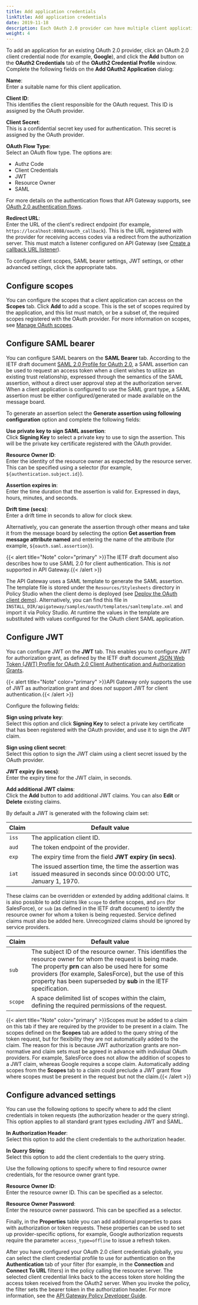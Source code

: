 ```yaml
---
title: Add application credentials
linkTitle: Add application credentials
date: 2019-11-18
description: Each OAuth 2.0 provider can have multiple client application credentials. Each set of credentials represents an application that has been registered with the provider. Upon registering, the application is assigned a client ID and secret and can designate a redirect URL for receiving access codes.
weight: 4
---
```


To add an application for an existing OAuth 2.0 provider, click an OAuth 2.0 client credential node (for example, **Google**), and click the **Add** button on the **OAuth2 Credentials** tab of the **OAuth2 Credential Profile** window. Complete the following fields on the **Add OAuth2 Application** dialog:

**Name**:\
Enter a suitable name for this client application.

**Client ID**:\
This identifies the client responsible for the OAuth request. This ID is assigned by the OAuth provider.

**Client Secret**:\
This is a confidential secret key used for authentication. This secret is assigned by the OAuth provider.

**OAuth Flow Type**:\
Select an OAuth flow type. The options are:

* Authz Code
* Client Credentials
* JWT
* Resource Owner
* SAML

For more details on the authentication flows that API Gateway supports, see [OAuth 2.0 authentication flows](/docs/apigw_oauth/oauth_flows/).

**Redirect URL**:\
Enter the URL of the client's redirect endpoint (for example, `https://localhost:8088/oauth_callback`). This is the URL registered with the provider for receiving access codes via a redirect from the authorization server. This must match a listener configured on API Gateway (see [Create a callback URL listener](/docs/apigw_oauth/oauth_client/oauth_callback)).

To configure client scopes, SAML bearer settings, JWT settings, or other advanced settings, click the appropriate tabs.

## Configure scopes

You can configure the scopes that a client application can access on the **Scopes** tab. Click **Add** to add a scope. This is the set of scopes required by the application, and this list must match, or be a subset of, the required scopes registered with the OAuth provider. For more information on scopes, see [Manage OAuth scopes](/docs/apigw_oauth/gw_oauth_resource_server/oauth_scopes).

## Configure SAML bearer

You can configure SAML bearers on the **SAML Bearer** tab. According to the IETF draft document [SAML 2.0 Profile for OAuth 2.0](http://tools.ietf.org/html/draft-ietf-oauth-saml2-bearer-18), a SAML assertion can be used to request an access token when a client wishes to utilize an existing trust relationship, expressed through the semantics of the SAML assertion, without a direct user approval step at the authorization server. When a client application is configured to use the SAML grant type, a SAML assertion must be either configured/generated or made available on the message board.

To generate an assertion select the **Generate assertion using following configuration** option and complete the following fields:

**Use private key to sign SAML assertion**:\
Click **Signing Key**
to select a private key to use to sign the assertion. This will be the private key certificate registered with the OAuth provider.

**Resource Owner ID**:\
Enter the identity of the resource owner as expected by the resource server. This can be specified using a selector (for example, `${authentication.subject.id}`).

**Assertion expires in**:\
Enter the time duration that the assertion is valid for. Expressed in days, hours, minutes, and seconds.

**Drift time (secs)**:\
Enter a drift time in seconds to allow for clock skew.

Alternatively, you can generate the assertion through other means and take it from the message board by selecting the option **Get assertion from message attribute named**
and entering the name of the attribute (for example, `${oauth.saml.assertion}`).

{{< alert title="Note" color="primary" >}}The IETF draft document also describes how to use SAML 2.0 for client authentication. This is *not*
supported in API Gateway.{{< /alert >}}

The API Gateway uses a SAML template to generate the SAML assertion. The template file is stored under the `Resources/Stylesheets`
directory in Policy Studio when the client demo is deployed (see [Deploy the OAuth client demo](/docs/apigw_oauth/deploy_oauth_config#Deploy)). Alternatively, you can find this file in `INSTALL_DIR/apigateway/samples/oauth/templates/samltemplate.xml`
and import it via Policy Studio. At runtime the values in the template are substituted with values configured for the OAuth client SAML application.

## Configure JWT

You can configure JWT on the **JWT** tab. This enables you to configure JWT for authorization grant, as defined by the IETF draft document [JSON Web Token (JWT) Profile for OAuth 2.0 Client Authentication and Authorization Grants](http://tools.ietf.org/html/draft-ietf-oauth-jwt-bearer-07).

{{< alert title="Note" color="primary" >}}API Gateway only supports the use of JWT as authorization grant and does *not* support JWT for client authentication.{{< /alert >}}

Configure the following fields:

**Sign using private key**:\
Select this option and click **Signing Key** to select a private key certificate that has been registered with the OAuth provider, and use it to sign the JWT claim.

**Sign using client secret**:\
Select this option to sign the JWT claim using a client secret issued by the OAuth provider.

**JWT expiry (in secs)**:\
Enter the expiry time for the JWT claim, in seconds.

**Add additional JWT claims**:\
Click the **Add** button to add additional JWT claims. You can also **Edit** or **Delete** existing claims.

By default a JWT is generated with the following claim set:

| Claim | Default value                                                                                                         |
|-------|-----------------------------------------------------------------------------------------------------------------------|
| `iss` | The application client ID.                                                                                            |
| `aud` | The token endpoint of the provider.                                                                                   |
| `exp` | The expiry time from the field **JWT expiry (in secs)**.                                                              |
| `iat` | The issued assertion time, the time the assertion was issued measured in seconds since 00:00:00 UTC, January 1, 1970. |

These claims can be overridden or extended by adding additional claims. It is also possible to add claims like `scope` to define scopes, and `prn` (for SalesForce), or `sub` (as defined in the IETF draft document) to identify the resource owner for whom a token is being requested. Service defined claims must also be added here. Unrecognized claims should be ignored by service providers.

| Claim   | Default value                                                                                                                     |
|---------|-----------------------------------------------------------------------------------------------------------------------------------|
| `sub`   | The subject ID of the resource owner. This identifies the resource owner for whom the request is being made. The property **prn** can also be used here for some providers (for example, SalesForce), but the use of this property has been superseded by **sub** in the IETF specification.                                                                                                         |
| `scope` | A space delimited list of scopes within the claim, defining the required permissions of the request.                              |

{{< alert title="Note" color="primary" >}}Scopes must be added to a claim on this tab if they are required by the provider to be present in a claim. The scopes defined on the **Scopes** tab are added to the query string of the token request, but for flexibility they are not automatically added to the claim. The reason for this is because JWT authorization grants are non-normative and claim sets must be agreed in advance with individual OAuth providers. For example, SalesForce does not allow the addition of scopes to a JWT claim, whereas Google requires a scope claim. Automatically adding scopes from the **Scopes** tab to a claim could preclude a JWT grant flow where scopes must be present in the request but not the claim.{{< /alert >}}

## Configure advanced settings

You can use the following options to specify where to add the client credentials in token requests (the authorization header or the query string). This option applies to all standard grant types excluding JWT and SAML.

**In Authorization Header**:\
Select this option to add the client credentials to the authorization header.

**In Query String**:\
Select this option to add the client credentials to the query string.

Use the following options to specify where to find resource owner credentials, for the resource owner grant type.

**Resource Owner ID**:\
Enter the resource owner ID. This can be specified as a selector.

**Resource Owner Password**:\
Enter the resource owner password. This can be specified as a selector.

Finally, in the **Properties** table you can add additional properties to pass with authorization or token requests. These properties can be used to set up provider-specific options, for example, Google authorization requests require the parameter `access_type=offline`
to issue a refresh token.

After you have configured your OAuth 2.0 client credentials globally, you can select the client credential profile to use for authentication on the **Authentication** tab of your filter (for example, in the **Connection** and **Connect To URL** filters) in the policy calling the resource server. The selected client credential links back to the access token store holding the access token received from the OAuth2 server. When you invoke the policy, the filter sets the bearer token in the authorization header. For more information, see the [API Gateway Policy Developer Guide](/bundle/APIGateway_77_PolicyDevGuide_allOS_en_HTML5/).
